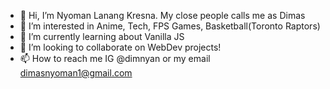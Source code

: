 - 👋 Hi, I’m Nyoman Lanang Kresna. My close people calls me as Dimas
- 👀 I’m interested in Anime, Tech, FPS Games, Basketball(Toronto Raptors)
- 🌱 I’m currently learning about Vanilla JS
- 💞️ I’m looking to collaborate on WebDev projects!
- 📫 How to reach me IG @dimnyan or my email dimasnyoman1@gmail.com

<!---
dimnyan/dimnyan is a ✨ special ✨ repository because its `README.md` (this file) appears on your GitHub profile.
You can click the Preview link to take a look at your changes.
--->
